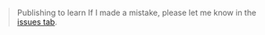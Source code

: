 > Publishing to learn
If I made a mistake, please let me know in the [issues tab](https://github.com/sambalsam007/ft_philosophers/issues).
